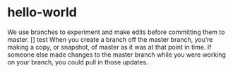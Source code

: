 # hello-world

We use branches to experiment and make edits before committing them to master.
[] test
When you create a branch off the master branch, you’re making a copy, or snapshot, of master as it was at that point in time. If someone else made changes to the master branch while you were working on your branch, you could pull in those updates.
